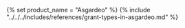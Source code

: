 {% set product_name = "Asgardeo" %}
{% include "../../../includes/references/grant-types-in-asgardeo.md" %}